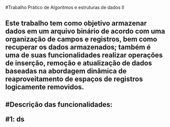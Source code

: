
#Trabalho Prático de Algoritmos e estruturas de dados II


<h2> 
    Este trabalho tem como objetivo armazenar dados em um arquivo binário de acordo com uma organização de campos e registros, bem como recuperar os dados armazenados; também é uma de suas funcionalidades realizar operações de inserção, remoção e atualização de dados baseadas na abordagem dinâmica de reaproveitamento de espaços de registros logicamente removidos.
<h2>

 
#Descrição das funcionalidades: 

#1: ds


<h1>

<h1>
